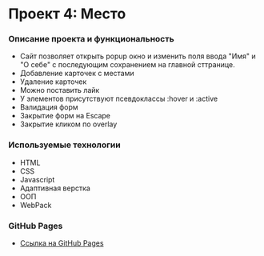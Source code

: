 # Проект 4: Место

### Описание проекта и функциональность

* Сайт позволяет открыть popup окно и изменить поля ввода "Имя" и "О себе" с последующим
сохранением на главной сттранице.
* Добавление карточек с местами
* Удаление карточек
* Можно поставить лайк
* У элементов присутствуют  псевдоклассы :hover и :active
* Валидация форм
* Закрытие форм на Escape
* Закрытие кликом по overlay

### Используемые технологии
* HTML
* CSS
* Javascript
* Адаптивная верстка
* ООП
* WebPack

### GitHub Pages

* [Ссылка на GitHub Pages](https://artemtishenko.github.io/mesto/)

